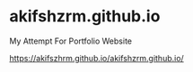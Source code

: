 # akifshzrm.github.io
My Attempt For Portfolio Website

https://akifszhrm.github.io/akifshzrm.github.io/
